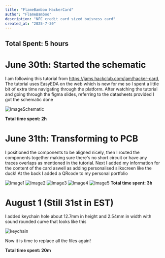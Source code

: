 ```yaml
---
title: "FlameBamboo HackerCard"
author: "FlameBamboo"
description: "NFC credit card sized buisness card"
created_at: "2025-7-30"
---
```


## Total Spent: 5 hours

# June 30th: Started the schematic

I am following this tutorial from https://jams.hackclub.com/jam/hacker-card, The tutorial uses EasyEDA on the web which is new for me so I spent a little bit of extra time navigating through the platform.
After watching the tutorial and going through the figma slides, referring to the datasheets provided I got the schematic done

![ImageSchematic](https://hc-cdn.hel1.your-objectstorage.com/s/v3/8053d3bb08281929ba7137a4d912aedc6cc1355f_screenshot_2025-07-31_at_2.28.42___pm.png)

**Total time spent: 2h**

# June 31th: Transforming to PCB

I positioned the components to be aligned nicely, then I routed the components together making sure there's no short circuit or have any traces overlaps as mentioned in the tutorial.
Next I added my information for the content of the card aswell as adding personalised silkscreen like the duck! At the back I added a QRcode to my personal portfolio

![Image1](https://hc-cdn.hel1.your-objectstorage.com/s/v3/6c0725a027af97159471b9989c206b5aca294097_screenshot_2025-07-31_at_2.21.31___pm.png)
![Image2](https://hc-cdn.hel1.your-objectstorage.com/s/v3/be56105352abfb70e2f71af3cd11d6714207e6fc_screenshot_2025-07-31_at_2.20.59___pm.png)
![Image3](https://hc-cdn.hel1.your-objectstorage.com/s/v3/68a5149cf619becd867298ddc1494c8fc5c0c707_screenshot_2025-07-31_at_2.20.45___pm.png)
![Image4](https://hc-cdn.hel1.your-objectstorage.com/s/v3/d591ba3c3ca07446303b15dc91067e969477edae_screenshot_2025-07-31_at_1.20.13___pm.png)
![Image5](https://hc-cdn.hel1.your-objectstorage.com/s/v3/340b01831730e8430467a31af9697d8c21182696_screenshot_2025-07-31_at_11.10.27___am.png)
**Total time spent: 3h**

# August 1 (Still 31st in EST)

I added keychain hole about 12.7mm in height and 2.54mm in width with sound rounded curve that looks like this

![keychain]("https://hc-cdn.hel1.your-objectstorage.com/s/v3/859182f7e625dced2e9b9e0123faea6aab0bce94_screenshot_2025-08-01_at_8.03.14___am.png")

Now it is time to replace all the files again!

**Total time spent: 20m**
